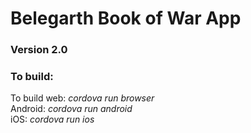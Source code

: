 Belegarth Book of War App
=========================

### Version 2.0

### To build:
To build web: _cordova run browser_  
Android: _cordova run android_  
iOS: _cordova run ios_  
